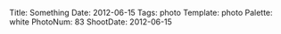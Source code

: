 Title: Something
Date: 2012-06-15
Tags: photo
Template: photo
Palette: white
PhotoNum: 83
ShootDate: 2012-06-15
